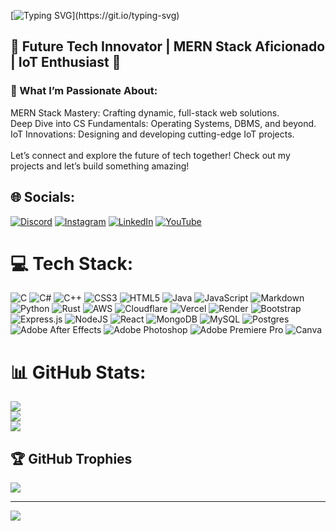 [![Typing SVG](https://readme-typing-svg.demolab.com?font=Inter&weight=500&size=36&duration=2002&pause=1000&color=F7F7F7&width=755&height=80&lines=Yoo%2C+Welcome+to+Shivansh's+Github+Profile+!)](https://git.io/typing-svg)
## 🌟 Future Tech Innovator | MERN Stack Aficionado | IoT Enthusiast 🌟
### 🚀 What I’m Passionate About:
MERN Stack Mastery: Crafting dynamic, full-stack web solutions.
<br>Deep Dive into CS Fundamentals: Operating Systems, DBMS, and beyond.<br>
IoT Innovations: Designing and developing cutting-edge IoT projects.<br>
<br>Let’s connect and explore the future of tech together! Check out my projects and let’s build something amazing!

## 🌐 Socials:
[![Discord](https://img.shields.io/badge/Discord-%237289DA.svg?logo=discord&logoColor=white)](https://discord.gg/9Y5xB3Pyy9) [![Instagram](https://img.shields.io/badge/Instagram-%23E4405F.svg?logo=Instagram&logoColor=white)](https://instagram.com/shivansh._.rusty) [![LinkedIn](https://img.shields.io/badge/LinkedIn-%230077B5.svg?logo=linkedin&logoColor=white)](https://linkedin.com/in/shivansh-mishra-9747a922a) [![YouTube](https://img.shields.io/badge/YouTube-%23FF0000.svg?logo=YouTube&logoColor=white)](https://youtube.com/@rustyplays) 

# 💻 Tech Stack:
![C](https://img.shields.io/badge/c-%2300599C.svg?style=for-the-badge&logo=c&logoColor=white) ![C#](https://img.shields.io/badge/c%23-%23239120.svg?style=for-the-badge&logo=csharp&logoColor=white) ![C++](https://img.shields.io/badge/c++-%2300599C.svg?style=for-the-badge&logo=c%2B%2B&logoColor=white) ![CSS3](https://img.shields.io/badge/css3-%231572B6.svg?style=for-the-badge&logo=css3&logoColor=white) ![HTML5](https://img.shields.io/badge/html5-%23E34F26.svg?style=for-the-badge&logo=html5&logoColor=white) ![Java](https://img.shields.io/badge/java-%23ED8B00.svg?style=for-the-badge&logo=openjdk&logoColor=white) ![JavaScript](https://img.shields.io/badge/javascript-%23323330.svg?style=for-the-badge&logo=javascript&logoColor=%23F7DF1E) ![Markdown](https://img.shields.io/badge/markdown-%23000000.svg?style=for-the-badge&logo=markdown&logoColor=white) ![Python](https://img.shields.io/badge/python-3670A0?style=for-the-badge&logo=python&logoColor=ffdd54) ![Rust](https://img.shields.io/badge/rust-%23000000.svg?style=for-the-badge&logo=rust&logoColor=white) ![AWS](https://img.shields.io/badge/AWS-%23FF9900.svg?style=for-the-badge&logo=amazon-aws&logoColor=white) ![Cloudflare](https://img.shields.io/badge/Cloudflare-F38020?style=for-the-badge&logo=Cloudflare&logoColor=white) ![Vercel](https://img.shields.io/badge/vercel-%23000000.svg?style=for-the-badge&logo=vercel&logoColor=white) ![Render](https://img.shields.io/badge/Render-%46E3B7.svg?style=for-the-badge&logo=render&logoColor=white) ![Bootstrap](https://img.shields.io/badge/bootstrap-%238511FA.svg?style=for-the-badge&logo=bootstrap&logoColor=white) ![Express.js](https://img.shields.io/badge/express.js-%23404d59.svg?style=for-the-badge&logo=express&logoColor=%2361DAFB) ![NodeJS](https://img.shields.io/badge/node.js-6DA55F?style=for-the-badge&logo=node.js&logoColor=white) ![React](https://img.shields.io/badge/react-%2320232a.svg?style=for-the-badge&logo=react&logoColor=%2361DAFB) ![MongoDB](https://img.shields.io/badge/MongoDB-%234ea94b.svg?style=for-the-badge&logo=mongodb&logoColor=white) ![MySQL](https://img.shields.io/badge/mysql-4479A1.svg?style=for-the-badge&logo=mysql&logoColor=white) ![Postgres](https://img.shields.io/badge/postgres-%23316192.svg?style=for-the-badge&logo=postgresql&logoColor=white) ![Adobe After Effects](https://img.shields.io/badge/Adobe%20After%20Effects-9999FF.svg?style=for-the-badge&logo=Adobe%20After%20Effects&logoColor=white) ![Adobe Photoshop](https://img.shields.io/badge/adobe%20photoshop-%2331A8FF.svg?style=for-the-badge&logo=adobe%20photoshop&logoColor=white) ![Adobe Premiere Pro](https://img.shields.io/badge/Adobe%20Premiere%20Pro-9999FF.svg?style=for-the-badge&logo=Adobe%20Premiere%20Pro&logoColor=white) ![Canva](https://img.shields.io/badge/Canva-%2300C4CC.svg?style=for-the-badge&logo=Canva&logoColor=white)
# 📊 GitHub Stats:
![](https://github-readme-stats.vercel.app/api?username=shivansh29817&theme=tokyonight&hide_border=false&include_all_commits=true&count_private=true)<br/>
![](https://github-readme-streak-stats.herokuapp.com/?user=shivansh29817&theme=tokyonight&hide_border=false)<br/>
![](https://github-readme-stats.vercel.app/api/top-langs/?username=shivansh29817&theme=tokyonight&hide_border=false&include_all_commits=true&count_private=true&layout=compact)

## 🏆 GitHub Trophies
![](https://github-profile-trophy.vercel.app/?username=shivansh29817&theme=tokyonight&no-frame=false&no-bg=true&margin-w=4)

---
[![](https://visitcount.itsvg.in/api?id=shivansh29817&icon=0&color=2)](https://visitcount.itsvg.in)

<!-- Proudly created with GPRM ( https://gprm.itsvg.in ) -->
